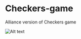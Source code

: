 # Checkers-game

Alliance version of Checkers game

![Alt text](https://user-images.githubusercontent.com/79197959/150657511-8c2d8354-332f-43a6-b728-d8b2f1fbfa86.PNG?raw=true "Title")
